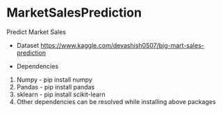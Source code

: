 # MarketSalesPrediction
Predict Market Sales

- Dataset
https://www.kaggle.com/devashish0507/big-mart-sales-prediction

- Dependencies

1. Numpy - pip install numpy
2. Pandas - pip install pandas
3. sklearn - pip install scikit-learn
4. Other dependencies can be resolved while installing above packages
